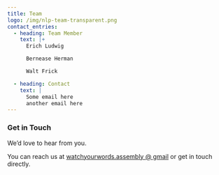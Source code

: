 ```yaml
---
title: Team
logo: /img/nlp-team-transparent.png
contact_entries:
  - heading: Team Member
    text: |+
      Erich Ludwig  

      Bernease Herman  

      Walt Frick  

  - heading: Contact
    text: |
      Some email here
      another email here
---
```

<h3 class="f4 b lh-title mb2">Get in Touch</h3>

We’d love to hear from you.

You can reach us at [watchyourwords.assembly @ gmail](mailto:watchyourwords.assembly@gmail.com) or get in touch directly.
